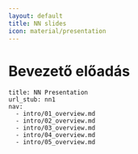 ```yaml
---
layout: default
title: NN slides
icon: material/presentation
---
```


# Bevezető előadás


```slides
title: NN Presentation
url_stub: nn1
nav:
  - intro/01_overview.md
  - intro/02_overview.md
  - intro/03_overview.md
  - intro/04_overview.md
  - intro/05_overview.md
```
